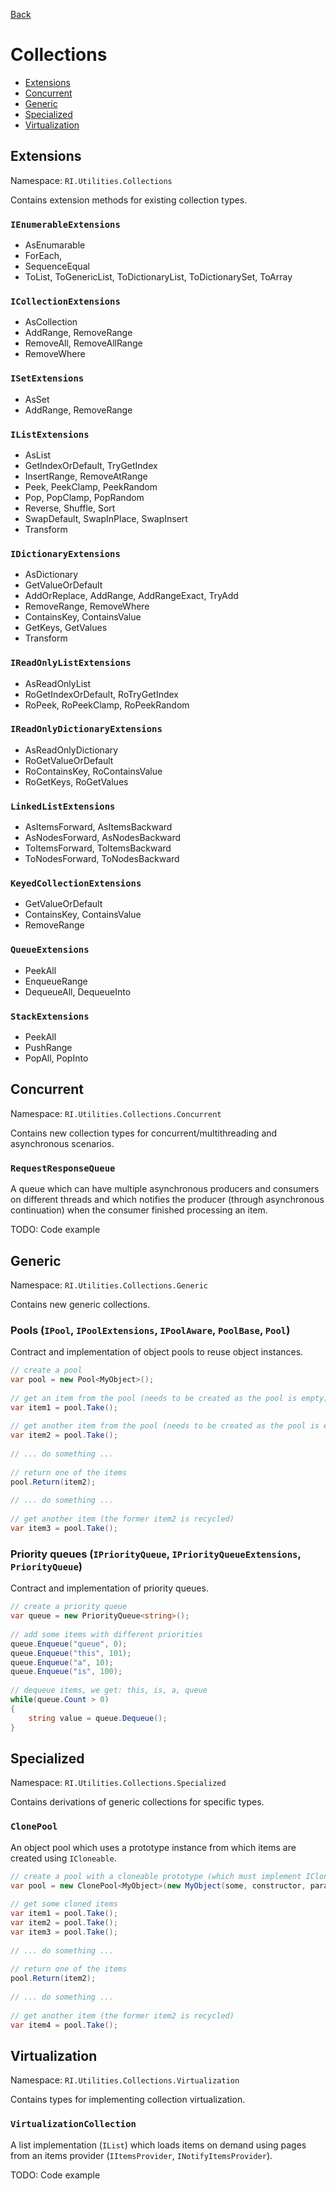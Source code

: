 [Back](index.md)

# Collections

* [Extensions](#extensions)
* [Concurrent](#concurrent)
* [Generic](#generic)
* [Specialized](#specialized)
* [Virtualization](#virtualization)

## Extensions

Namespace: `RI.Utilities.Collections`

Contains extension methods for existing collection types.

### `IEnumerableExtensions`

* AsEnumarable
* ForEach,
* SequenceEqual
* ToList, ToGenericList, ToDictionaryList, ToDictionarySet, ToArray

### `ICollectionExtensions`

* AsCollection
* AddRange, RemoveRange
* RemoveAll, RemoveAllRange
* RemoveWhere

### `ISetExtensions`

* AsSet
* AddRange, RemoveRange

### `IListExtensions`

* AsList
* GetIndexOrDefault, TryGetIndex
* InsertRange, RemoveAtRange
* Peek, PeekClamp, PeekRandom
* Pop, PopClamp, PopRandom
* Reverse, Shuffle, Sort
* SwapDefault, SwapInPlace, SwapInsert
* Transform

### `IDictionaryExtensions`

* AsDictionary
* GetValueOrDefault
* AddOrReplace, AddRange, AddRangeExact, TryAdd
* RemoveRange, RemoveWhere
* ContainsKey, ContainsValue
* GetKeys, GetValues
* Transform

### `IReadOnlyListExtensions`

* AsReadOnlyList
* RoGetIndexOrDefault, RoTryGetIndex
* RoPeek, RoPeekClamp, RoPeekRandom

### `IReadOnlyDictionaryExtensions`

* AsReadOnlyDictionary
* RoGetValueOrDefault
* RoContainsKey, RoContainsValue
* RoGetKeys, RoGetValues

### `LinkedListExtensions`

* AsItemsForward, AsItemsBackward
* AsNodesForward, AsNodesBackward
* ToItemsForward, ToItemsBackward
* ToNodesForward, ToNodesBackward

### `KeyedCollectionExtensions`

* GetValueOrDefault
* ContainsKey, ContainsValue
* RemoveRange

### `QueueExtensions`

* PeekAll
* EnqueueRange
* DequeueAll, DequeueInto

### `StackExtensions`

* PeekAll
* PushRange
* PopAll, PopInto

## Concurrent

Namespace: `RI.Utilities.Collections.Concurrent`

Contains new collection types for concurrent/multithreading and asynchronous scenarios.

### `RequestResponseQueue`

A queue which can have multiple asynchronous producers and consumers on different threads and which notifies the producer (through asynchronous continuation) when the consumer finished processing an item.

TODO: Code example

## Generic

Namespace: `RI.Utilities.Collections.Generic`

Contains new generic collections.

### Pools (`IPool`, `IPoolExtensions`, `IPoolAware`, `PoolBase`, `Pool`)

Contract and implementation of object pools to reuse object instances.

```c#
// create a pool
var pool = new Pool<MyObject>();
    
// get an item from the pool (needs to be created as the pool is empty)
var item1 = pool.Take();
    
// get another item from the pool (needs to be created as the pool is empty)
var item2 = pool.Take();
    
// ... do something ...
    
// return one of the items
pool.Return(item2);
    
// ... do something ...
    
// get another item (the former item2 is recycled)
var item3 = pool.Take();
```

### Priority queues (`IPriorityQueue`, `IPriorityQueueExtensions`, `PriorityQueue`)

Contract and implementation of priority queues.

```c#
// create a priority queue
var queue = new PriorityQueue<string>();
    
// add some items with different priorities
queue.Enqueue("queue", 0);
queue.Enqueue("this", 101);
queue.Enqueue("a", 10);
queue.Enqueue("is", 100);
    
// dequeue items, we get: this, is, a, queue
while(queue.Count > 0)
{
    string value = queue.Dequeue();
}
```

## Specialized

Namespace: `RI.Utilities.Collections.Specialized`

Contains derivations of generic collections for specific types.

### `ClonePool`

An object pool which uses a prototype instance from which items are created using `ICloneable`.

```c#
// create a pool with a cloneable prototype (which must implement ICloneable)
var pool = new ClonePool<MyObject>(new MyObject(some, constructor, parameters));
    
// get some cloned items
var item1 = pool.Take();
var item2 = pool.Take();
var item3 = pool.Take();
    
// ... do something ...
    
// return one of the items
pool.Return(item2);
    
// ... do something ...
    
// get another item (the former item2 is recycled)
var item4 = pool.Take();
```

## Virtualization

Namespace: `RI.Utilities.Collections.Virtualization`

Contains types for implementing collection virtualization.

### `VirtualizationCollection`

A list implementation (`IList`) which loads items on demand using pages from an items provider (`IItemsProvider`, `INotifyItemsProvider`).

TODO: Code example
